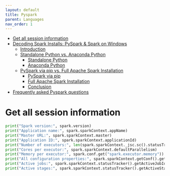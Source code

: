 ```yaml
---
layout: default
title: Pyspark
parent: Languages
nav_order: 1
---
```

- [Get all session information](#get-all-session-information)
- [Decoding Spark Installs: PySpark \& Spark on Windows](#decoding-spark-installs-pyspark--spark-on-windows)
  - [Introduction](#introduction)
  - [Standalone Python vs. Anaconda Python](#standalone-python-vs-anaconda-python)
    - [Standalone Python](#standalone-python)
    - [Anaconda Python](#anaconda-python)
  - [PySpark via pip vs. Full Apache Spark Installation](#pyspark-via-pip-vs-full-apache-spark-installation)
    - [PySpark via pip](#pyspark-via-pip)
    - [Full Apache Spark Installation](#full-apache-spark-installation)
    - [Conclusion](#conclusion)
- [Frequently asked Pyspark questions](#frequently-asked-pyspark-questions)

# Get all session information

```python
print("Spark version:", spark.version)
print("Application name:", spark.sparkContext.appName)
print("Master URL:", spark.sparkContext.master)
print("Application ID:", spark.sparkContext.applicationId)
print("Number of executors:", len(spark.sparkContext._jsc.sc().statusTracker().getExecutorInfos()))
print("Cores per executor:", spark.sparkContext.defaultParallelism)
print("Memory per executor:", spark.conf.get("spark.executor.memory"))
print("All configuration properties:", spark.sparkContext.getConf().getAll())
print("Active jobs:", spark.sparkContext.statusTracker().getActiveJobIds())
print("Active stages:", spark.sparkContext.statusTracker().getActiveStageIds())
```
